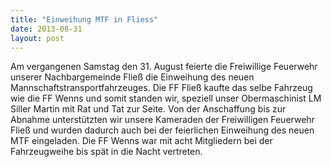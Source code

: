 ```yaml
---
title: "Einweihung MTF in Fliess"
date: 2013-08-31
layout: post
---
```


Am vergangenen Samstag den 31. August feierte die Freiwillige Feuerwehr unserer Nachbargemeinde Fließ die Einweihung des neuen Mannschaftstransportfahrzeuges. Die FF Fließ kaufte das selbe Fahrzeug wie die FF Wenns und somit standen wir, speziell unser Obermaschinist LM Siller Martin mit Rat und Tat zur Seite. Von der Anschaffung bis zur Abnahme unterstützten wir unsere Kameraden der Freiwilligen Feuerwehr Fließ und wurden dadurch auch bei der feierlichen Einweihung des neuen MTF eingeladen. Die FF Wenns war mit acht Mitgliedern bei der Fahrzeugweihe bis spät in die Nacht vertreten.
